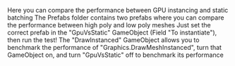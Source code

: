 Here you can compare the performance between GPU instancing and static batching
The Prefabs folder contains two prefabs where you can compare the performance between high poly and low poly meshes
Just set the correct prefab in the "GpuVsStatic" GameObject (Field "To instantiate"), then run the test!
The "DrawInstanced" GameObject allows you to benchmark the performance of "Graphics.DrawMeshInstanced", turn that GameObject on, and turn "GpuVsStatic" off to benchmark its performance